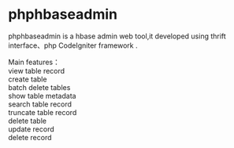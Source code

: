 phphbaseadmin
=============

phphbaseadmin is a hbase admin web tool,it developed using thrift interface、php CodeIgniter framework .

Main features：<br>
       view table record <br>
       create table <br>
       batch delete tables<br>
       show table metadata<br>
       search table record<br>
       truncate table record<br>
       delete table   <br>
       update record<br>
       delete record<br>
     

